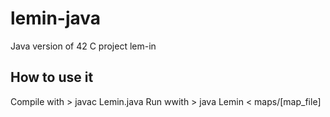 # lemin-java
Java version of 42 C project lem-in

## How to use it
Compile with
\> javac Lemin.java
Run wwith
\> java Lemin < maps/[map_file]